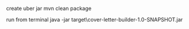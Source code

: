 create uber jar 
mvn clean package

run from terminal
java -jar target\cover-letter-builder-1.0-SNAPSHOT.jar
